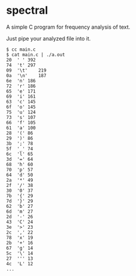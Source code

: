 # spectral

A simple C program for frequency analysis of text.

Just pipe your analyzed file into it.

```none
$ cc main.c
$ cat main.c | ./a.out
20 	' '	392
74 	't'	297
09 	'\t'	219
0a 	'\n'	187
6e 	'n'	186
72 	'r'	186
65 	'e'	171
69 	'i'	161
63 	'c'	145
6f 	'o'	145
75 	'u'	124
73 	's'	107
66 	'f'	105
61 	'a'	100
28 	'('	86
29 	')'	86
3b 	';'	78
5f 	'_'	74
6c 	'l'	65
3d 	'='	64
68 	'h'	60
70 	'p'	57
64 	'd'	50
2a 	'*'	49
2f 	'/'	38
30 	'0'	37
7b 	'{'	29
7d 	'}'	29
62 	'b'	27
6d 	'm'	27
2d 	'-'	26
43 	'C'	24
3e 	'>'	23
2c 	','	22
78 	'x'	19
2b 	'+'	16
67 	'g'	14
5c 	'\'	14
27 	'''	13
4c 	'L'	12
...
```
